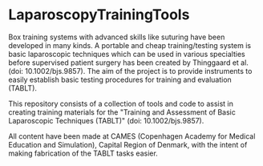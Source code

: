 # LaparoscopyTrainingTools

Box training systems with advanced skills like suturing have been developed in many kinds. A portable and cheap training/testing system is  basic laparoscopic techniques which can be used in various specialties before supervised patient surgery has been created by Thinggaard et al. (doi: 10.1002/bjs.9857). The aim of the project is to provide instruments to easily establish basic testing procedures for training and evaluation (TABLT).

This repository consists of a collection of tools and code to assist in creating training materials for the "Training and Assessment of Basic Laparoscopic Techniques (TABLT)" (doi: 10.1002/bjs.9857).

All content have been made at CAMES (Copenhagen Academy for Medical Education and Simulation), Capital Region of Denmark, with the intent of making fabrication of the TABLT tasks easier.



